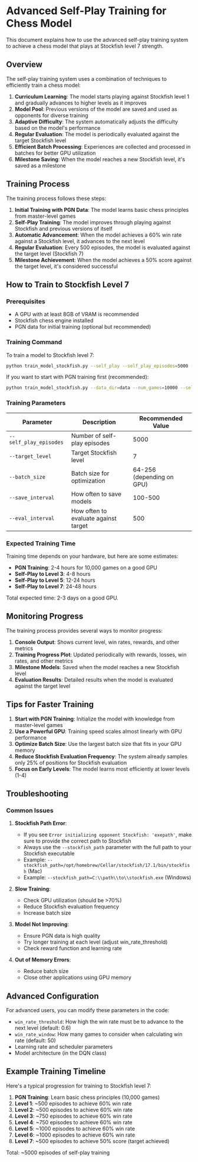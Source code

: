 # Advanced Self-Play Training for Chess Model

This document explains how to use the advanced self-play training system to achieve a chess model that plays at Stockfish level 7 strength.

## Overview

The self-play training system uses a combination of techniques to efficiently train a chess model:

1. **Curriculum Learning**: The model starts playing against Stockfish level 1 and gradually advances to higher levels as it improves
2. **Model Pool**: Previous versions of the model are saved and used as opponents for diverse training
3. **Adaptive Difficulty**: The system automatically adjusts the difficulty based on the model's performance
4. **Regular Evaluation**: The model is periodically evaluated against the target Stockfish level
5. **Efficient Batch Processing**: Experiences are collected and processed in batches for better GPU utilization
6. **Milestone Saving**: When the model reaches a new Stockfish level, it's saved as a milestone

## Training Process

The training process follows these steps:

1. **Initial Training with PGN Data**: The model learns basic chess principles from master-level games
2. **Self-Play Training**: The model improves through playing against Stockfish and previous versions of itself
3. **Automatic Advancement**: When the model achieves a 60% win rate against a Stockfish level, it advances to the next level
4. **Regular Evaluation**: Every 500 episodes, the model is evaluated against the target level (Stockfish 7)
5. **Milestone Achievement**: When the model achieves a 50% score against the target level, it's considered successful

## How to Train to Stockfish Level 7

### Prerequisites

- A GPU with at least 8GB of VRAM is recommended
- Stockfish chess engine installed
- PGN data for initial training (optional but recommended)

### Training Command

To train a model to Stockfish level 7:

```bash
python train_model_stockfish.py --self_play --self_play_episodes=5000 --target_level=7 --stockfish_path=/path/to/stockfish
```

If you want to start with PGN training first (recommended):

```bash
python train_model_stockfish.py --data_dir=data --num_games=10000 --self_play --self_play_episodes=5000 --target_level=7
```

### Training Parameters

| Parameter | Description | Recommended Value |
|-----------|-------------|------------------|
| `--self_play_episodes` | Number of self-play episodes | 5000 |
| `--target_level` | Target Stockfish level | 7 |
| `--batch_size` | Batch size for optimization | 64-256 (depending on GPU) |
| `--save_interval` | How often to save models | 100-500 |
| `--eval_interval` | How often to evaluate against target | 500 |

### Expected Training Time

Training time depends on your hardware, but here are some estimates:

- **PGN Training**: 2-4 hours for 10,000 games on a good GPU
- **Self-Play to Level 3**: 4-8 hours
- **Self-Play to Level 5**: 12-24 hours
- **Self-Play to Level 7**: 24-48 hours

Total expected time: 2-3 days on a good GPU.

## Monitoring Progress

The training process provides several ways to monitor progress:

1. **Console Output**: Shows current level, win rates, rewards, and other metrics
2. **Training Progress Plot**: Updated periodically with rewards, losses, win rates, and other metrics
3. **Milestone Models**: Saved when the model reaches a new Stockfish level
4. **Evaluation Results**: Detailed results when the model is evaluated against the target level

## Tips for Faster Training

1. **Start with PGN Training**: Initialize the model with knowledge from master-level games
2. **Use a Powerful GPU**: Training speed scales almost linearly with GPU performance
3. **Optimize Batch Size**: Use the largest batch size that fits in your GPU memory
4. **Reduce Stockfish Evaluation Frequency**: The system already samples only 25% of positions for Stockfish evaluation
5. **Focus on Early Levels**: The model learns most efficiently at lower levels (1-4)

## Troubleshooting

### Common Issues

1. **Stockfish Path Error**:
   - If you see `Error initializing opponent Stockfish: 'exepath'`, make sure to provide the correct path to Stockfish
   - Always use the `--stockfish_path` parameter with the full path to your Stockfish executable
   - Example: `--stockfish_path=/opt/homebrew/Cellar/stockfish/17.1/bin/stockfish` (Mac)
   - Example: `--stockfish_path=C:\\path\\to\\stockfish.exe` (Windows)

2. **Slow Training**:
   - Check GPU utilization (should be >70%)
   - Reduce Stockfish evaluation frequency
   - Increase batch size

3. **Model Not Improving**:
   - Ensure PGN data is high quality
   - Try longer training at each level (adjust win_rate_threshold)
   - Check reward function and learning rate

4. **Out of Memory Errors**:
   - Reduce batch size
   - Close other applications using GPU memory

## Advanced Configuration

For advanced users, you can modify these parameters in the code:

- `win_rate_threshold`: How high the win rate must be to advance to the next level (default: 0.6)
- `win_rate_window`: How many games to consider when calculating win rate (default: 50)
- Learning rate and scheduler parameters
- Model architecture (in the DQN class)

## Example Training Timeline

Here's a typical progression for training to Stockfish level 7:

1. **PGN Training**: Learn basic chess principles (10,000 games)
2. **Level 1**: ~500 episodes to achieve 60% win rate
3. **Level 2**: ~500 episodes to achieve 60% win rate
4. **Level 3**: ~750 episodes to achieve 60% win rate
5. **Level 4**: ~750 episodes to achieve 60% win rate
6. **Level 5**: ~1000 episodes to achieve 60% win rate
7. **Level 6**: ~1000 episodes to achieve 60% win rate
8. **Level 7**: ~500 episodes to achieve 50% score (target achieved)

Total: ~5000 episodes of self-play training
